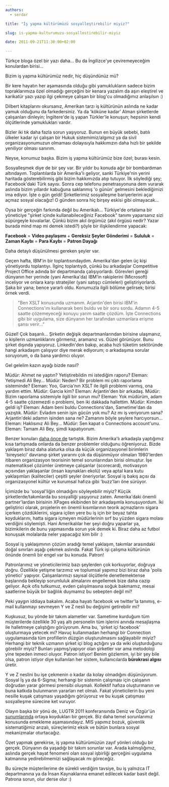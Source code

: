 ```yaml
---
authors:
  - serdar

title: "İş yapma kültürümüzü sosyalleştirebilir miyiz?"

slug: is-yapma-kulturumuzu-sosyallestirebilir-miyiz

date: 2011-09-21T11:30:00+02:00

---
```


Türkçe bloga özel bir yazı daha... Bu da İngilizce'ye çeviremeyeceğim konulardan birisi...

Bizim iş yapma kültürümüz nedir, hiç düşündünüz mü?
<!-- more -->
Bir kere hayatın her aşamasında olduğu gibi yamuklukların sadece bizim topraklarımıza özel olmadığı gerçeğini bir kenara yazalım da aşırı eleştirel ve karikatür yazı yazıp ilgi çekmeye çalışan bir blog'cu olmadığımız anlaşılsın :)

Dilbert kitaplarını okursanız, Amerikan tarzı iş kültürünün aslında ne kadar yamuk olduğunu da farkedersiniz. Ya da 'köküne kadar' Alman şirketlerde çalışanları dinleyin; İngiltere'de iş yapan Türkler'le konuşun; hepsinin kendi ölçütlerinde yamuklukları vardır.

Bizler iki tık daha fazla sorun yaşıyoruz. Bunun en büyük sebebi, batılı ülkeler kadar iyi çalışan bir Hukuk sistemimiz/algımız ya da sivil organizasyonumuzun olmaması dolayısıyla hakkımızın daha hızlı bir şekilde yeniliyor olması sanırım.

Neyse, konumuz başka. Bizim iş yapma kültürümüz bize özel; burası kesin.

Sosyalleşmek diye de bir şey var. Bir yıldır bu konuda ağır bir bombardıman altındayım. Toplantılarda bir Amerika'lı geliyor, sanki Türkiye'nin yerini haritada gösterebilirmiş gibi bizim hakkımızda atıp tutuyor. İlk söylediği şey; Facebook'daki Türk sayısı. Sonra cep telefonu penetrasyonuna dem vurarak aslında bizim yıllardır kabuğuna saklanmış 'o günün' gelmesini beklediğimizi ima ediyor. İşte o gün geldi! Şirketlerimiz sosyalleşme bariyerlerini açar açmaz sosyal olacağız! O günden sonra hiç birşey eskisi gibi olmayacak...

Oysa bir gerçeğin farkında değil bu Amerikalı... Türkiye'de ortalama bir yöneticiye "şirket içinde kullanabileceğiniz Facebook" tanımı yaparsanız sizi süpürgeyle kovalarlar. Çünkü bizim akıl örgümüz (akıl örgüsü nedir? Yazar burada mind map mi demek istedi?) şöyle bir ilişkilendirme yapacak:

**Facebook** = **Video paylaşımı** + **Gereksiz Şeyler Gönderimi** = **Sululuk** = **Zaman Kaybı** = **Para Kaybı** = **Patron Dayağı**

Daha detaylı düşünülmesi gereken şeyler var.

Geçen hafta, IBM'in bir toplantısındaydım. Amerika'dan gelen üç kişi yönetiyordu toplantıyı. İlginç toplantıydı, çünkü bu arkadaşlar Competitive Project Office adında bir departmanda çalışıyorlardı. Görevleri gereği dünyanın her yerinde (yani Amerika'da) IBM'in rakiplerini (Microsoft) inceliyor ve onlara karşı stratejiler (yani satışçı cümleleri) geliştiriyorlardı. Şaka bir yana; bence yararlı oldu. Konumuzla ilgili bölüme gelirsek; birisi örnek verdi.

> "Ben XSLT konusunda uzmanım. Arjantin'den birisi IBM'in Connections'ını kullanarak beni buldu ve bir soru sordu. Adamın 4-5 saatte çözemeyeceği konuyu yarım saatte çözdüm. İşte Connections gibi bir uygulama, size dünyanın her tarafından uzmanlara erişme şansı verir..."

Güzel! Çok başarılı... Şirketin değişik departmanlarından birisine ulaşmanız, o kişilerin uzmanlıklarını görmeniz, aramanız vs. Güzel görünüyor. Bunu şirket dışında yapıyoruz. LinkedIn'den bakıp, acaba hızlı tüketim sektöründe hangi arkadaşım çalışıyor diye merak ediyorum; o arkadaşıma sorular soruyorum, o da bana yardımcı oluyor.

Gel gelelim kazın ayağı bizde nasıl?

Müdür: Ahmet ne yaptın? Yetiştirebildin mi istediğim raporu?
Eleman: Yetişmedi Ali Bey...
Müdür: Neden? Bir problem mi çıktı raporlama sisteminde?
Eleman: Yoo, Garcia'nın XSLT ile ilgili problemi varmış, ona yardım ettim.
Müdür: Garcia kim?
Eleman: Arjantin'den bir arkadaş.
Müdür: Bizim raporlama sistemiyle ilgili bir sorun mu?
Eleman: Yok müdürüm, adam 4-5 saatte çözemezdi o problemi, ben iki dakkada hallettim.
Müdür: Kimden geldi iş?
Eleman: Adam beni buldu Connections'dan, Sametime'dan da yazıştık.
Müdür: Evladım senin işin gücün yok mu? Az mı iş veriyorum sana? Arjantin'deki adamın işinden sana ne? Zamanını böyle şeylere harcıyorsun...
Eleman: Haklısınız Ali Bey...
Müdür: Sen kapat o Connections account'unu.
Eleman: Tamam Ali Bey, şimdi kapatıyorum.

Benzer konuları [daha önce de](2011-07-inovasyon-kulturumuz-ve-dogan-gorunumlu-sahin....md "inovasyon-kulturumuz-ve-dogan-gorunumlu-sahin....htm") tartıştık. Bizim Amerika'lı arkadaşla yaptığımız kısa tartışmada onlarda da benzer problemler olduğunu öğreniyoruz. Bizde yaklaşım biraz daha alaturka olsa da küçük organizasyonel birimlerin 'bireyselci' davranıp şirket yararını çok da düşünmüyor olmaları 1980'lerden itibaren organizasyon teorisinin temel sorunlarından birisi olmuştur. İşe matematiksel çözümler üretmeye çalışanlar (scorecard), motivasyon açısından yaklaşanlar (insan kaynakları ekolü) veya aptal kara kutu yaklaşımları (kaliteciler) çeşitli şeyler öneriyorlar. Sosyal iş bakış açısı da organizasyonel kültür ve kurumsal hafıza gibi 'buzz'ları öne sürüyor.

İçimizde bu 'sosyal'liğin olmadığını söyleyebilir miyiz? Küçük şirketlerde/takımlarda bu sosyalliği yaşıyoruz zaten. Amerika'daki önemli partner'lardan birisinin XPages ekibinden bir arkadaşımla konuşuyordum. İki geliştirici olarak, projelerin en önemli kısımlarının teorik açmazlarını sigara içerken çözdüklerini, sigara içilen yere bu iş için bir beyaz tahta koyduklarını, hatta sigara içmeyen müdürlerinin sırf bu yüzden sigara molası verdiğini söylemişti. Hani Amerikalılar her şeyi doğru yaparlar ya, bizimkilerin de bunu yapmasında sorun yok demek ki. Biraz daha az futbol konuşsak molalarda neler yapacağız kim bilir :)

Sosyal iş yaklaşımının çözüm aradığı temel yaklaşım, takımlar arasındaki doğal sınırları aşağı çekmek aslında. Fakat Türk işi çalışma kültürünün önünde önemli bir engel var bu konuda. Patron!

Patronlarımız ve yöneticilerimiz bazı şeylerden çok korkuyorlar, doğruya doğru. Özellikle yetişme tarzımız ve toplumsal yapımız bizi biraz daha 'polis yönetici' yapıyor. Çalışanlarımızı sayısal ölçütlerle denetlemektense başlarında bekleyip sorumluluk almalarını engellemek bize daha cazip geliyor. Açık ofis tutkumuz, evden çalışılmasına soğuk bakmamız, mesai saatlerine büyük bir bağlılık duymamız bu sebepten değil mi?

Peki yaygın iddiaya bakalım. Acaba hayatı facebook ve twitter'la tanımış, e-mail kullanmayı sevmeyen Y ve Z nesli bu değişimi getirebilir mi?

Kuşkusuz, bu yönde bir takım alametler var. Sametime kurduğum tüm müşterilerde özellikle 30 yaş altı personelin tüm işlerini anında mesajlaşma ile halletmeye çalıştığını görüyorum. Ama bu, 'şirket içi facebook' oluşturmaya yetecek mi? Havuç kullanmadan herhangi bir Connection uygulamasında tüm profillerin düzgün oluşturulmasını sağlayabilir miyiz? Herhangi bir teknik uzmanın şirket içi blog açtığını ya da wiki oluşturduğunu görebilir miyiz? Bunları yapmış/yapıyor olan şirketler var ama metodoloji yine tepeden inmeci oluyor. Patron istiyor! Benim gözlemim, iyi bir şey bile olsa, patron istiyor diye kullanılan her sistem, kullanıcılarda **bürokrasi algısı** üretir.

Y ve Z neslini bu işe çekmenin o kadar da kolay olmadığını düşünüyorum. Sosyal İş ya da 6-Sigma; herhangi bir sistemin çalışması için çalışanın doğrudan yarar görmesi prensibi oluşmalı. Kollektif hafıza oluşturmanın ve buna katkıda bulunmanın yararları net olmalı. Fakat yöneticilerin bu yeni nesille kuşak çatışması yaşadığını görüyoruz ve bu kuşak çatışması sosyalleşme sürecine ket vuruyor.

Olayın başka bir yönü de, LUGTR 2011 konferansında Deniz ve Özgür'ün [sunumlarında](http://youtu.be/A9JN3cz9WtQ) ortaya koydukları bir gerçek. Biz daha temel sorunlarımız konusunda emekleme aşamasındayız. MIS yapımız bozuk, güvenlik sistematiğimiz arızalı, süreçlerimiz eksik ve bütün bunlara sosyal mekanizmalar oturtacağız.

Özet yapmak gerekirse, iş yapma kültürümüzün zayıf yönleri olduğu bir gerçek. Dünyanın da yaşadığı bir takım sorunlar var. Arada kalmışlığımız, aslında gerçek hayat fenomeni olan sosyal işbirliği gerçeğini uygulama katmanına yedirebilmemizi sağlayacak mı göreceğiz.

Bu süreçte müşterilerime de sürekli verdiğim tavsiye, bu iş yalnızca IT departmanına ya da İnsan Kaynaklarına emanet edilecek kadar basit değil. Patrona sorun, olur derse olur :)
